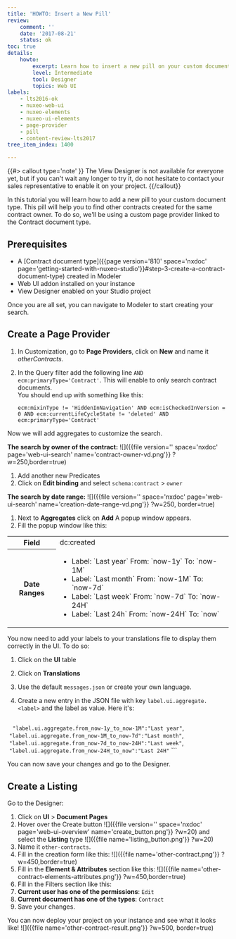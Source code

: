 ```yaml
---
title: 'HOWTO: Insert a New Pill'
review:
    comment: ''
    date: '2017-08-21'
    status: ok
toc: true
details:
    howto:
        excerpt: Learn how to insert a new pill on your custom document type
        level: Intermediate
        tool: Designer
        topics: Web UI
labels:
    - lts2016-ok
    - nuxeo-web-ui  
    - nuxeo-elements
    - nuxeo-ui-elements
    - page-provider
    - pill
    - content-review-lts2017
tree_item_index: 1400

---
```

{{#> callout type='note' }}
The View Designer is not available for everyone yet, but if you can't wait any longer to try it, do not hesitate to contact your sales representative to enable it on your project.
{{/callout}}

In this tutorial you will learn how to add a new pill to your custom document type. This pill will help you to find other contracts created for the same contract owner. To do so, we'll be using a custom page provider linked to the Contract document type.

## Prerequisites
- A [Contract document type]({{page version='810' space='nxdoc' page='getting-started-with-nuxeo-studio'}}#step-3-create-a-contract-document-type) created in Modeler
- Web UI addon installed on your instance
- View Designer enabled on your Studio project

Once you are all set, you can navigate to Modeler to start creating your search.

## Create a Page Provider

1. In Customization, go to **Page Providers**, click on **New** and name it _otherContracts_.
1. In the Query filter add the following line `AND ecm:primaryType='Contract'`. This will enable to only search contract documents.</br>
   You should end up with something like this:

   ```
   ecm:mixinType != 'HiddenInNavigation' AND ecm:isCheckedInVersion = 0 AND ecm:currentLifeCycleState != 'deleted' AND ecm:primaryType='Contract'
   ```

Now we will add aggregates to customize the search.

**The search by owner of the contract:**
![]({{file version='' space='nxdoc' page='web-ui-search' name='contract-owner-vd.png'}} ?w=250,border=true)
  1. Add another new Predicates
  1. Click on **Edit binding** and select `schema:contract` > `owner`

**The search by date range:**
![]({{file version='' space='nxdoc' page='web-ui-search' name='creation-date-range-vd.png'}} ?w=250, border=true)
1. Next to **Aggregates** click on **Add**
  A popup window appears.
1. Fill the popup window like this:
  <div class="table-scroll">
  <table class="hover">
  <tbody>
  <tr>
  <th colspan="1">Field</th>
  <td colspan="1">dc:created</td>
  </tr>
  <tr>
  <th colspan="1">Date Ranges</th><td colspan="1">
  <ul>
      <li>Label: `Last year` From: `now-1y` To: `now-1M`</li>
      <li>Label: `Last month` From: `now-1M` To: `now-7d`</li>
      <li>Label: `Last week` From: `now-7d` To: `now-24H`</li>
      <li>Label: `Last 24h` From: `now-24H` To: `now`</li>
  </ul>
  </td>
  </tr>
  </tbody>
  </table>
  </div>

You now need to add your labels to your translations file to display them correctly in the UI. To do so:

1. Click on the **UI** table
1. Click on **Translations**
1. Use the default `messages.json` or create your own language.
1. Create a new entry in the JSON file with key `label.ui.aggregate.<label>` and the label as value. Here it's:

    ```
    `"label.ui.aggregate.from_now-1y_to_now-1M":"Last year"`,
    `"label.ui.aggregate.from_now-1M_to_now-7d":"Last month"`,
    `"label.ui.aggregate.from_now-7d_to_now-24H":"Last week"`,
    `"label.ui.aggregate.from_now-24H_to_now":"Last 24H"`
    ```

You can now save your changes and go to the Designer.

## Create a Listing
Go to the Designer:
1. Click on **UI** > **Document Pages**   
1. Hover over the Create button ![]({{file version='' space='nxdoc' page='web-ui-overview' name='create_button.png'}} ?w=20) and select the **Listing** type ![]({{file name='listing_button.png'}} ?w=20)
1. Name it `other-contracts`.
1. Fill in the creation form like this:
  ![]({{file name='other-contract.png'}} ?w=450,border=true)
1. Fill in the **Element & Attributes** section like this:
  ![]({{file name='other-contract-elements-attributes.png'}} ?w=450,border=true)
1. Fill in the Filters section like this:
  1. **Current user has one of the permissions**: `Edit`
  1. **Current document has one of the types**: `Contract`
1. Save your changes.  

You can now deploy your project on your instance and see what it looks like!
![]({{file name='other-contract-result.png'}} ?w=500, border=true)
